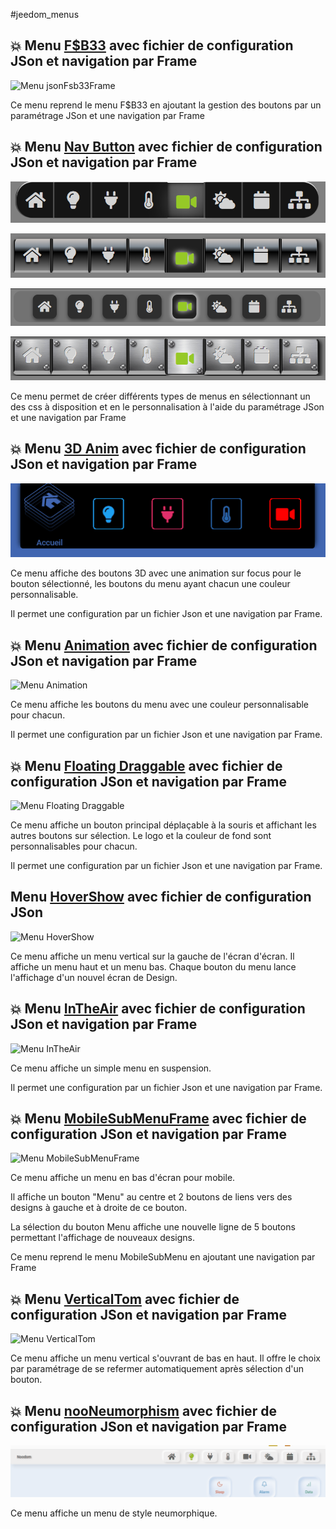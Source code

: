 #jeedom_menus

<!--
## Menu [F$B33](./jsonFsb33) avec fichier de configuration JSon

Ce menu reprend le menu F$B33 en ajoutant la gestion des boutons par un paramétrage à partir d'un fichier JSon

⚠️ Version du menu non maintenue : privilégier la version ci-dessous avec gestion par Frame
-->

## 💥 Menu [F$B33](./menuJsonFsb33Frame) avec fichier de configuration JSon et navigation par Frame

![Menu jsonFsb33Frame](./menuJsonFsb33Frame/doc/images/menuJsonFsb33Frame.png)

Ce menu reprend le menu F$B33 en ajoutant la gestion des boutons par un paramétrage JSon et une navigation par Frame

## 💥 Menu [Nav Button](./menuNavButton) avec fichier de configuration JSon et navigation par Frame

![Menu Nav Button](./menuNavButton/doc/images/style-menu.png)

![Menu Nav Button](./menuNavButton/doc/images/style-push-menu.png)

![Menu Nav Button](./menuNavButton/doc/images/style-ios-menu.png)

![Menu Nav Button](./menuNavButton/doc/images/style-img-menu.png)

Ce menu permet de créer différents types de menus en sélectionnant un des css à disposition et en le personnalisation à l'aide du paramétrage JSon et une navigation par Frame

## 💥 Menu [3D Anim](./menuNoo3DAnim) avec fichier de configuration JSon et navigation par Frame

![Menu noo3DAnim](./menuNoo3DAnim/doc/images/demoMenuNoo3DAnim.gif)

Ce menu affiche des boutons 3D avec une animation sur focus pour le bouton sélectionné, les boutons du menu ayant chacun une couleur personnalisable.

Il permet une configuration par un fichier Json et une navigation par Frame.

## 💥 Menu [Animation](./menuAnimation) avec fichier de configuration JSon et navigation par Frame

![Menu Animation](./menuAnimation/doc/images/menuAnimation.png)

Ce menu affiche les boutons du menu avec une couleur personnalisable pour chacun.

Il permet une configuration par un fichier Json et une navigation par Frame.

## :boom: Menu [Floating Draggable](./menuFloattingDraggable) avec fichier de configuration JSon et navigation par Frame

![Menu Floating Draggable](./menuFloattingDraggable/doc/images/menuFloattingDraggableOn.png)

Ce menu affiche un bouton principal déplaçable à la souris et affichant les autres boutons sur sélection. Le logo et la couleur de fond sont personnalisables pour chacun.

Il permet une configuration par un fichier Json et une navigation par Frame.

## Menu [HoverShow](./menuHoverShow) avec fichier de configuration JSon

![Menu HoverShow](./menuHoverShow/doc/images/menuOuvert.png)

Ce menu affiche un menu vertical sur la gauche de l'écran d'écran. Il affiche un menu haut et un menu bas. Chaque bouton du menu lance l'affichage d'un nouvel écran de Design.

## :boom: Menu [InTheAir](./menuInTheAir) avec fichier de configuration JSon et navigation par Frame

![Menu InTheAir](./menuInTheAir/doc/images/menuOuvert.png)

Ce menu affiche un simple menu en suspension.

Il permet une configuration par un fichier Json et une navigation par Frame.

<!--
## Menu [MobileSubMenu](./menuMobileSubMenu) avec fichier de configuration JSon
![Menu MobileSubMenu](./menuMobileSubMenu/doc/images/menuOuvert.png)

Ce menu affiche un menu en bas d'écran pour mobile. 

Il affiche un bouton "Menu" au centre et 2 boutons de liens vers des designs à gauche et à droite de ce bouton.

La sélection du bouton Menu affiche une nouvelle ligne de 5 boutons permettant l'affichage de nouveaux designs.
-->

## :boom: Menu [MobileSubMenuFrame](./menuMobileSubMenuFrame) avec fichier de configuration JSon et navigation par Frame
![Menu MobileSubMenuFrame](./menuMobileSubMenu/doc/images/menuOuvert.png)

Ce menu affiche un menu en bas d'écran pour mobile. 

Il affiche un bouton "Menu" au centre et 2 boutons de liens vers des designs à gauche et à droite de ce bouton.

La sélection du bouton Menu affiche une nouvelle ligne de 5 boutons permettant l'affichage de nouveaux designs.

Ce menu reprend le menu MobileSubMenu en ajoutant une navigation par Frame

## :boom: Menu [VerticalTom](./menuVerticalTom) avec fichier de configuration JSon et navigation par Frame
![Menu VerticalTom](./menuVerticalTom/doc/images/menuOuvert.png)

Ce menu affiche un menu vertical s'ouvrant de bas en haut. Il offre le choix par paramétrage de se refermer automatiquement après sélection d'un bouton. 

## :boom: Menu [nooNeumorphism](./menuNooNeumorphism) avec fichier de configuration JSon et navigation par Frame
![Menu nooNeumorphism](./menuNooNeumorphism/doc/images/demoMenuNooNeumorphism.gif)

Ce menu affiche un menu de style neumorphique.
